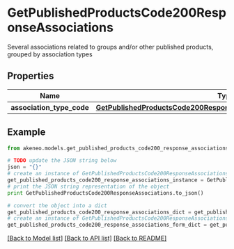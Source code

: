 # GetPublishedProductsCode200ResponseAssociations

Several associations related to groups and/or other published products, grouped by association types

## Properties
Name | Type | Description | Notes
------------ | ------------- | ------------- | -------------
**association_type_code** | [**GetPublishedProductsCode200ResponseAssociationsAssociationTypeCode**](GetPublishedProductsCode200ResponseAssociationsAssociationTypeCode.md) |  | [optional] 

## Example

```python
from akeneo.models.get_published_products_code200_response_associations import GetPublishedProductsCode200ResponseAssociations

# TODO update the JSON string below
json = "{}"
# create an instance of GetPublishedProductsCode200ResponseAssociations from a JSON string
get_published_products_code200_response_associations_instance = GetPublishedProductsCode200ResponseAssociations.from_json(json)
# print the JSON string representation of the object
print GetPublishedProductsCode200ResponseAssociations.to_json()

# convert the object into a dict
get_published_products_code200_response_associations_dict = get_published_products_code200_response_associations_instance.to_dict()
# create an instance of GetPublishedProductsCode200ResponseAssociations from a dict
get_published_products_code200_response_associations_form_dict = get_published_products_code200_response_associations.from_dict(get_published_products_code200_response_associations_dict)
```
[[Back to Model list]](../README.md#documentation-for-models) [[Back to API list]](../README.md#documentation-for-api-endpoints) [[Back to README]](../README.md)


